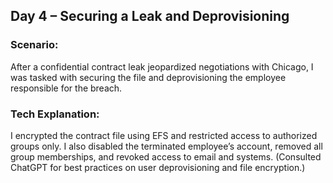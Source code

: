 ## Day 4 – Securing a Leak and Deprovisioning

### Scenario:
After a confidential contract leak jeopardized negotiations with Chicago, I was tasked with securing the file and deprovisioning the employee responsible for the breach.

### Tech Explanation:
I encrypted the contract file using EFS and restricted access to authorized groups only. I also disabled the terminated employee’s account, removed all group memberships, and revoked access to email and systems. (Consulted ChatGPT for best practices on user deprovisioning and file encryption.)
